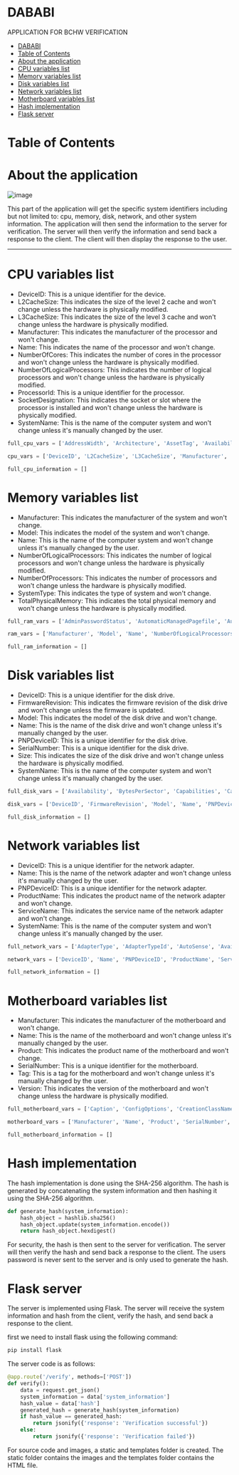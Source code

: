 # DABABI

APPLICATION FOR BCHW VERIFICATION
- [DABABI](#dababi)
- [Table of Contents](#table-of-contents)
- [About the application](#about-the-application)
- [CPU variables list](#cpu-variables-list)
- [Memory variables list](#memory-variables-list)
- [Disk variables list](#disk-variables-list)
- [Network variables list](#network-variables-list)
- [Motherboard variables list](#motherboard-variables-list)
- [Hash implementation](#hash-implementation)
- [Flask server](#flask-server)

# Table of Contents

# About the application

![image](./web_src/DABABI_MADE_TO_SIZE.png)

This part of the application will get the specific system identifiers including but not limited to:
cpu, memory, disk, network, and other system information. 
The application will then send the information to the server for verification. 
The server will then verify the information and send back a response to the client. 
The client will then display the response to the user.

------------------------------------------------------

# CPU variables list

- DeviceID: This is a unique identifier for the device.
- L2CacheSize: This indicates the size of the level 2 cache and won't change unless the hardware is physically modified.
- L3CacheSize: This indicates the size of the level 3 cache and won't change unless the hardware is physically modified.
- Manufacturer: This indicates the manufacturer of the processor and won't change.
- Name: This indicates the name of the processor and won't change.
- NumberOfCores: This indicates the number of cores in the processor and won't change unless the hardware is physically modified.
- NumberOfLogicalProcessors: This indicates the number of logical processors and won't change unless the hardware is physically modified.
- ProcessorId: This is a unique identifier for the processor.
- SocketDesignation: This indicates the socket or slot where the processor is installed and won't change unless the hardware is physically modified.
- SystemName: This is the name of the computer system and won't change unless it's manually changed by the user.

```python
full_cpu_vars = ['AddressWidth', 'Architecture', 'AssetTag', 'Availability', 'Caption', 'Characteristics', 'ConfigManagerErrorCode', 'ConfigManagerUserConfig', 'CpuStatus', 'CreationClassName', 'CurrentClockSpeed', 'CurrentVoltage', 'DataWidth', 'Description', 'DeviceID', 'ErrorCleared', 'ErrorDescription', 'ExtClock', 'Family', 'InstallDate', 'L2CacheSize', 'L2CacheSpeed', 'L3CacheSize', 'L3CacheSpeed', 'LastErrorCode', 'Level', 'LoadPercentage', 'Manufacturer', 'MaxClockSpeed', 'Name', 'NumberOfCores', 'NumberOfEnabledCore', 'NumberOfLogicalProcessors', 'OtherFamilyDescription', 'PartNumber', 'PNPDeviceID', 'PowerManagementCapabilities', 'PowerManagementSupported', 'ProcessorId', 'ProcessorType', 'Revision', 'Role', 'SecondLevelAddressTranslationExtensions', 'SerialNumber', 'SocketDesignation', 'Status', 'StatusInfo', 'Stepping', 'SystemCreationClassName', 'SystemName', 'ThreadCount', 'UniqueId', 'UpgradeMethod', 'Version', 'VirtualizationFirmwareEnabled', 'VMMonitorModeExtensions', 'VoltageCaps']

cpu_vars = ['DeviceID', 'L2CacheSize', 'L3CacheSize', 'Manufacturer', 'Name', 'NumberOfCores', 'NumberOfLogicalProcessors', 'ProcessorId', 'SocketDesignation', 'SystemName']

full_cpu_information = []
```

# Memory variables list

- Manufacturer: This indicates the manufacturer of the system and won't change.
- Model: This indicates the model of the system and won't change.
- Name: This is the name of the computer system and won't change unless it's manually changed by the user.
- NumberOfLogicalProcessors: This indicates the number of logical processors and won't change unless the hardware is physically modified.
- NumberOfProcessors: This indicates the number of processors and won't change unless the hardware is physically modified.
- SystemType: This indicates the type of system and won't change.
- TotalPhysicalMemory: This indicates the total physical memory and won't change unless the hardware is physically modified.

```python
full_ram_vars = ['AdminPasswordStatus', 'AutomaticManagedPagefile', 'AutomaticResetBootOption', 'AutomaticResetCapability', 'BootOptionOnLimit', 'BootOptionOnWatchDog', 'BootROMSupported', 'BootStatus', 'BootupState', 'Caption', 'ChassisBootupState', 'ChassisSKUNumber', 'CreationClassName', 'CurrentTimeZone', 'DaylightInEffect', 'Description', 'DNSHostName', 'Domain', 'DomainRole', 'EnableDaylightSavingsTime', 'FrontPanelResetStatus', 'HypervisorPresent', 'InfraredSupported', 'InitialLoadInfo', 'InstallDate', 'KeyboardPasswordStatus', 'LastLoadInfo', 'Manufacturer', 'Model', 'Name', 'NameFormat', 'NetworkServerModeEnabled', 'NumberOfLogicalProcessors', 'NumberOfProcessors', 'OEMLogoBitmap', 'OEMStringArray', 'PartOfDomain', 'PauseAfterReset', 'PCSystemType', 'PCSystemTypeEx', 'PowerManagementCapabilities', 'PowerManagementSupported', 'PowerOnPasswordStatus', 'PowerState', 'PowerSupplyState', 'PrimaryOwnerContact', 'PrimaryOwnerName', 'ResetCapability', 'ResetCount', 'ResetLimit', 'Roles', 'Status', 'SupportContactDescription', 'SystemFamily', 'SystemSKUNumber', 'SystemStartupDelay', 'SystemStartupOptions', 'SystemStartupSetting', 'SystemType', 'ThermalState', 'TotalPhysicalMemory', 'UserName', 'WakeUpType', 'Workgroup']

ram_vars = ['Manufacturer', 'Model', 'Name', 'NumberOfLogicalProcessors', 'NumberOfProcessors', 'SystemType', 'TotalPhysicalMemory']

full_ram_information = []
```

# Disk variables list

- DeviceID: This is a unique identifier for the disk drive.
- FirmwareRevision: This indicates the firmware revision of the disk drive and won't change unless the firmware is updated.
- Model: This indicates the model of the disk drive and won't change.
- Name: This is the name of the disk drive and won't change unless it's manually changed by the user.
- PNPDeviceID: This is a unique identifier for the disk drive.
- SerialNumber: This is a unique identifier for the disk drive.
- Size: This indicates the size of the disk drive and won't change unless the hardware is physically modified.
- SystemName: This is the name of the computer system and won't change unless it's manually changed by the user.

```python
full_disk_vars = ['Availability', 'BytesPerSector', 'Capabilities', 'CapabilityDescriptions', 'Caption', 'CompressionMethod', 'ConfigManagerErrorCode', 'ConfigManagerUserConfig', 'CreationClassName', 'DefaultBlockSize', 'Description', 'DeviceID', 'ErrorCleared', 'ErrorDescription', 'ErrorMethodology', 'FirmwareRevision', 'Index', 'InstallDate', 'InterfaceType', 'LastErrorCode', 'Manufacturer', 'MaxBlockSize', 'MaxMediaSize', 'MediaLoaded', 'MediaType', 'MinBlockSize', 'Model', 'Name', 'NeedsCleaning', 'NumberOfMediaSupported', 'Partitions', 'PNPDeviceID', 'PowerManagementCapabilities', 'PowerManagementSupported', 'SCSIBus', 'SCSILogicalUnit', 'SCSIPort', 'SCSITargetId', 'SectorsPerTrack', 'SerialNumber', 'Signature', 'Size', 'Status', 'StatusInfo', 'SystemCreationClassName', 'SystemName', 'TotalCylinders', 'TotalHeads', 'TotalSectors', 'TotalTracks', 'TracksPerCylinder']

disk_vars = ['DeviceID', 'FirmwareRevision', 'Model', 'Name', 'PNPDeviceID', 'SerialNumber', 'Size', 'SystemName']

full_disk_information = []
```

# Network variables list

- DeviceID: This is a unique identifier for the network adapter.
- Name: This is the name of the network adapter and won't change unless it's manually changed by the user.
- PNPDeviceID: This is a unique identifier for the network adapter.
- ProductName: This indicates the product name of the network adapter and won't change.
- ServiceName: This indicates the service name of the network adapter and won't change.
- SystemName: This is the name of the computer system and won't change unless it's manually changed by the user.

```python
full_network_vars = ['AdapterType', 'AdapterTypeId', 'AutoSense', 'Availability', 'Caption', 'ConfigManagerErrorCode', 'ConfigManagerUserConfig', 'CreationClassName', 'Description', 'DeviceID', 'ErrorCleared', 'ErrorDescription', 'GUID', 'Index', 'InstallDate', 'Installed', 'InterfaceIndex', 'LastErrorCode', 'MACAddress', 'Manufacturer', 'MaxNumberControlled', 'MaxSpeed', 'Name', 'NetConnectionID', 'NetConnectionStatus', 'NetEnabled', 'NetworkAddresses', 'PermanentAddress', 'PhysicalAdapter', 'PNPDeviceID', 'PowerManagementCapabilities', 'PowerManagementSupported', 'ProductName', 'ServiceName', 'Speed', 'Status', 'StatusInfo', 'SystemCreationClassName', 'SystemName', 'TimeOfLastReset']

network_vars = ['DeviceID', 'Name', 'PNPDeviceID', 'ProductName', 'ServiceName', 'SystemName']

full_network_information = []
```

# Motherboard variables list

- Manufacturer: This indicates the manufacturer of the motherboard and won't change.
- Name: This is the name of the motherboard and won't change unless it's manually changed by the user.
- Product: This indicates the product name of the motherboard and won't change.
- SerialNumber: This is a unique identifier for the motherboard.
- Tag: This is a tag for the motherboard and won't change unless it's manually changed by the user.
- Version: This indicates the version of the motherboard and won't change unless the hardware is physically modified.

```python
full_motherboard_vars = ['Caption', 'ConfigOptions', 'CreationClassName', 'Depth', 'Description', 'Height', 'HostingBoard', 'HotSwappable', 'InstallDate', 'Manufacturer', 'Model', 'Name', 'OtherIdentifyingInfo', 'PartNumber', 'PoweredOn', 'Product', 'Removable', 'Replaceable', 'RequirementsDescription', 'RequiresDaughterBoard', 'SerialNumber', 'SKU', 'SlotLayout', 'SpecialRequirements', 'Status', 'Tag', 'Version', 'Weight', 'Width']

motherboard_vars = ['Manufacturer', 'Name', 'Product', 'SerialNumber', 'Tag', 'Version']

full_motherboard_information = []
```

# Hash implementation

The hash implementation is done using the SHA-256 algorithm.
The hash is generated by concatenating the system information and then hashing it using the SHA-256 algorithm.

```python
def generate_hash(system_information):
    hash_object = hashlib.sha256()
    hash_object.update(system_information.encode())
    return hash_object.hexdigest()
```

For security, the hash is then sent to the server for verification. The server will then verify the hash and send back a response to the client. The users password is never sent to the server and is only used to generate the hash.

# Flask server

The server is implemented using Flask. The server will receive the system information and hash from the client, verify the hash, and send back a response to the client.

first we need to install flask using the following command:

```bash
pip install flask
```

The server code is as follows:

```python
@app.route('/verify', methods=['POST'])
def verify():
    data = request.get_json()
    system_information = data['system_information']
    hash_value = data['hash']
    generated_hash = generate_hash(system_information)
    if hash_value == generated_hash:
        return jsonify({'response': 'Verification successful'})
    else:
        return jsonify({'response': 'Verification failed'})
```

For source code and images, a static and templates folder is created. The static folder contains the images and the templates folder contains the HTML file.


